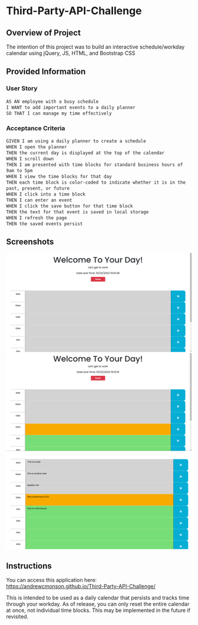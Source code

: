# Third-Party-API-Challenge

## Overview of Project
The intention of this project was to build an interactive schedule/workday calendar using jQuery, JS, HTML, and Bootstrap CSS

## Provided Information

### User Story
```
AS AN employee with a busy schedule
I WANT to add important events to a daily planner
SO THAT I can manage my time effectively
```

### Acceptance Criteria
```
GIVEN I am using a daily planner to create a schedule
WHEN I open the planner
THEN the current day is displayed at the top of the calendar
WHEN I scroll down
THEN I am presented with time blocks for standard business hours of 9am to 5pm
WHEN I view the time blocks for that day
THEN each time block is color-coded to indicate whether it is in the past, present, or future
WHEN I click into a time block
THEN I can enter an event
WHEN I click the save button for that time block
THEN the text for that event is saved in local storage
WHEN I refresh the page
THEN the saved events persist
```
## Screenshots
![Screen presented upon page load](<Assets/Resources/Third-Party-API SS 1.png>)
![Screenshot showcasing time blocks and coloring by the hour](<Assets/Resources/Third-Party-API SS 2.png>)
![Screenshot showing text](<Assets/Resources/Third-Party-API SS 3.png>)
## Instructions
You can access this application here: https://andrewcmonson.github.io/Third-Party-API-Challenge/

This is intended to be used as a daily calendar that persists and tracks time through your workday. As of release, you can only reset the entire calendar at once, not individual time blocks. This may be implemented in the future if revisited.